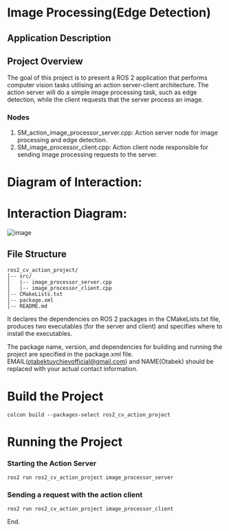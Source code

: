 # Image Processing(Edge Detection)
## Application Description
## Project Overview
The goal of this project is to present a ROS 2 application that performs computer vision tasks utilising an action server-client architecture. The action server will do a simple image processing task, such as edge detection, while the client requests that the server process an image.

### Nodes
1. SM_action_image_processor_server.cpp: Action server node for image processing and edge detection.
2. SM_image_processor_client.cpp: Action client node responsible for sending image processing requests to the server.
# Diagram of Interaction:

# Interaction Diagram:
![image](https://github.com/Denis13tm/ROS-Smart-Mobility-Course-Activity/assets/69725678/a9101c84-d701-4c1d-893c-8ab5fc1748e4)


## File Structure
```
ros2_cv_action_project/
│-- src/
│   |-- image_processor_server.cpp
│   |-- image_processor_client.cpp
│-- CMakeLists.txt
│-- package.xml
│-- README.md
```
It declares the dependencies on ROS 2 packages in the CMakeLists.txt file, produces two executables (for the server and client) and specifies where to install the executables.

The package name, version, and dependencies for building and running the project are specified in the package.xml file. EMAIL(otabektuychievofficial@gmail.com) and NAME(Otabek) should be replaced with your actual contact information.

# Build the Project
```
colcon build --packages-select ros2_cv_action_project
```
# Running the Project
### Starting the Action Server
```
ros2 run ros2_cv_action_project image_processor_server
```
### Sending a request with the action client
```
ros2 run ros2_cv_action_project image_processor_client
```
End.
